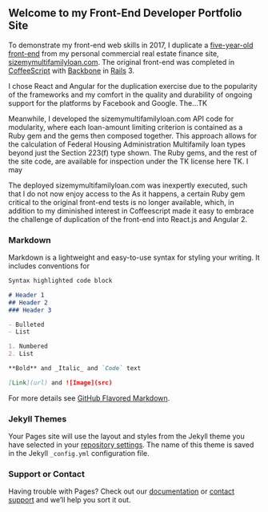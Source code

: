 ## Welcome to my Front-End Developer Portfolio Site

To demonstrate my front-end web skills in 2017, I duplicate a [five-year-old front-end](http://www.sizemymultifamilyloan.com/api/fha_sec223f_demo) from my personal commercial real estate finance site, [sizemymultifamilyloan.com](http://www.sizemymultifamilyloan.com). The original front-end was completed in [CoffeeScript](http://coffeescript.org) with [Backbone](http://backbonejs.org) in [Rails](http://guides.rubyonrails.org/index.html) 3.

I chose React and Angular for the duplication exercise due to the popularity of the frameworks and my comfort in the quality and durability of ongoing support for the platforms by Facebook and Google. The...TK

Meanwhile, I developed the sizemymultifamilyloan.com API code for modularity, where each loan-amount limiting criterion is contained as a Ruby gem and the gems then composed together. This approach allows for the calculation of Federal Housing Administration Multifamily loan types beyond just the Section 223(f) type shown. The Ruby gems, and the rest of the site code, are available for inspection under the TK license here TK. I may 

The deployed sizemymultifamilyloan.com was inexpertly executed, such that I do not now enjoy access to the 
As it happens, a certain Ruby gem critical to the original front-end tests is no longer available, which, in addition to my diminished interest in Coffeescript made it easy to embrace the challenge of duplication of the front-end into React.js and Angular 2.

### Markdown

Markdown is a lightweight and easy-to-use syntax for styling your writing. It includes conventions for

```markdown
Syntax highlighted code block

# Header 1
## Header 2
### Header 3

- Bulleted
- List

1. Numbered
2. List

**Bold** and _Italic_ and `Code` text

[Link](url) and ![Image](src)
```

For more details see [GitHub Flavored Markdown](https://guides.github.com/features/mastering-markdown/).

### Jekyll Themes

Your Pages site will use the layout and styles from the Jekyll theme you have selected in your [repository settings](https://github.com/gpolyn/front-end-developer/settings). The name of this theme is saved in the Jekyll `_config.yml` configuration file.

### Support or Contact

Having trouble with Pages? Check out our [documentation](https://help.github.com/categories/github-pages-basics/) or [contact support](https://github.com/contact) and we’ll help you sort it out.
